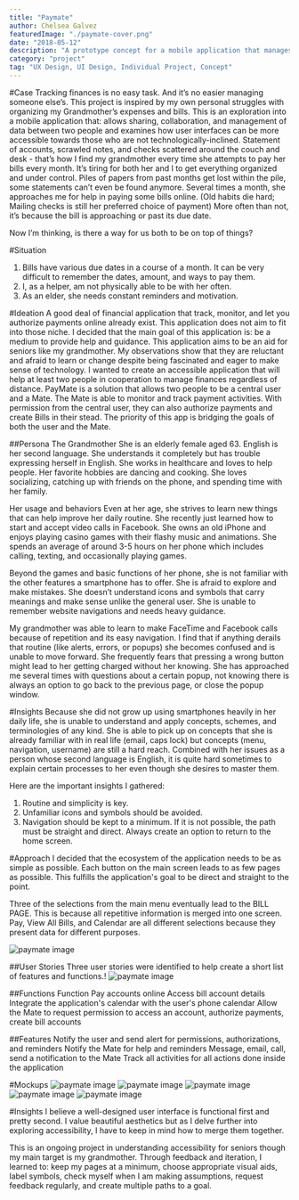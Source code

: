 ```yaml
---
title: "Paymate"
author: Chelsea Galvez
featuredImage: "./paymate-cover.png"
date: "2018-05-12"
description: "A prototype concept for a mobile application that manages bill payments between family members. The target users are seniors and their family member."
category: "project"
tag: "UX Design, UI Design, Individual Project, Concept"
---
```


#Case
Tracking finances is no easy task. And it’s no easier managing someone else’s.
This project is inspired by my own personal struggles with organizing my Grandmother’s expenses and bills.
This is an exploration into a mobile application that: allows sharing, collaboration, and management of data between two people and examines how user interfaces can be more accessible towards those who are not technologically-inclined.
Statement of accounts, scrawled notes, and checks scattered around the couch and desk - that’s how I find my grandmother every time she attempts to pay her bills every month. It’s tiring for both her and I to get everything organized and under control. Piles of papers from past months get lost within the pile, some statements can’t even be found anymore. Several times a month, she approaches me for help in paying some bills online. (Old habits die hard; Mailing checks is still her preferred choice of payment) More often than not, it’s because the bill is approaching or past its due date.

Now I’m thinking, is there a way for us both to be on top of things?

#Situation

1. Bills have various due dates in a course of a month. It can be very difficult to remember the dates, amount, and ways to pay them.
2. I, as a helper, am not physically able to be with her often.
3. As an elder, she needs constant reminders and motivation.

#Ideation
A good deal of financial application that track, monitor, and let you authorize payments online already exist. This application does not aim to fit into those niche. I decided that the main goal of this application is:
be a medium to provide help and guidance.
This application aims to be an aid for seniors like my grandmother. My observations show that they are reluctant and afraid to learn or change despite being fascinated and eager to make sense of technology. I wanted to create an accessible application that will help at least two people in cooperation to manage finances regardless of distance.
PayMate is a solution that allows two people to be a central user and a Mate. The Mate is able to monitor and track payment activities. With permission from the central user, they can also authorize payments and create Bills in their stead. The priority of this app is bridging the goals of both the user and the Mate.

##Persona
The Grandmother
She is an elderly female aged 63. English is her second language. She understands it completely but has trouble expressing herself in English. She works in healthcare and loves to help people. Her favorite hobbies are dancing and cooking. She loves socializing, catching up with friends on the phone, and spending time with her family.

Her usage and behaviors
Even at her age, she strives to learn new things that can help improve her daily routine. She recently just learned how to start and accept video calls in Facebook. She owns an old iPhone and enjoys playing casino games with their flashy music and animations. She spends an average of around 3-5 hours on her phone which includes calling, texting, and occasionally playing games.

Beyond the games and basic functions of her phone, she is not familiar with the other features a smartphone has to offer. She is afraid to explore and make mistakes. She doesn’t understand icons and symbols that carry meanings and make sense unlike the general user. She is unable to remember website navigations and needs heavy guidance.

My grandmother was able to learn to make FaceTime and Facebook calls because of repetition and its easy navigation. I find that if anything derails that routine (like alerts, errors, or popups) she becomes confused and is unable to move forward. She frequently fears that pressing a wrong button might lead to her getting charged without her knowing. She has approached me several times with questions about a certain popup, not knowing there is always an option to go back to the previous page, or close the popup window.

#Insights
Because she did not grow up using smartphones heavily in her daily life, she is unable to understand and apply concepts, schemes, and terminologies of any kind. She is able to pick up on concepts that she is already familiar with in real life (email, caps lock) but concepts (menu, navigation, username) are still a hard reach. Combined with her issues as a person whose second language is English, it is quite hard sometimes to explain certain processes to her even though she desires to master them.

Here are the important insights I gathered:

1. Routine and simplicity is key.
2. Unfamiliar icons and symbols should be avoided.
3. Navigation should be kept to a minimum. If it is not possible, the path must be straight and direct. Always create an option to return to the home screen.

#Approach
I decided that the ecosystem of the application needs to be as simple as possible. Each button on the main screen leads to as few pages as possible. This fulfills the application's goal to be direct and straight to the point.

Three of the selections from the main menu eventually lead to the BILL PAGE. This is because all repetitive information is merged into one screen. Pay, View All Bills, and Calendar are all different selections because they present data for different purposes.

![paymate image](./p-1.jpg)

##User Stories
Three user stories were identified to help create a short list of features and functions.!
![paymate image](./p-2.jpg)

##Functions
Function
Pay accounts online
Access bill account details
Integrate the application's calendar with the user's phone calendar
Allow the Mate to request permission to access an account, authorize payments, create bill accounts

##Features
Notify the user and send alert for permissions, authorizations, and reminders
Notify the Mate for help and reminders
Message, email, call, send a notification to the Mate
Track all activities for all actions done inside the application

#Mockups
![paymate image](./p-3.png)
![paymate image](./p-4.png)
![paymate image](./p-5.png)
![paymate image](./p-6.png)
![paymate image](./p-7.png)

#Insights
I believe a well-designed user interface is functional first and pretty second. I value beautiful aesthetics but as I delve further into exploring accessibility, I have to keep in mind how to merge them together.

This is an ongoing project in understanding accessibility for seniors though my main target is my grandmother. Through feedback and iteration, I learned to: keep my pages at a minimum, choose appropriate visual aids, label symbols, check myself when I am making assumptions, request feedback regularly, and create multiple paths to a goal.
